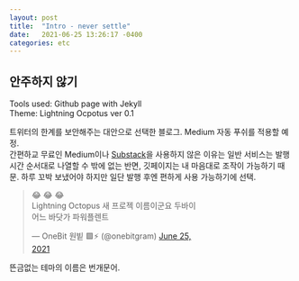 ```yaml
---
layout: post
title:  "Intro - never settle"
date:   2021-06-25 13:26:17 -0400
categories: etc
---
```


## 안주하지 않기

Tools used: Github page with Jekyll<br>
Theme: Lightning Ocpotus ver 0.1

트위터의 한계를 보안해주는 대안으로 선택한 블로그. Medium 자동 푸쉬를 적용할 예정.<br>
간편하교 무료인 Medium이나 [Substack](http://substack)을 사용하지 않은 이유는 일반 서비스는 발행시간 순서대로 나열할 수 밖에 없는 반면, 깃페이지는 내 마음대로 조작이 가능하기 때문.  하루 꼬박 보냈어야 하지만 일단 발행 후엔 편하게 사용 가능하기에 선택.

<div class="tweet">
<blockquote class="twitter-tweet" data-conversation="none" data-dnt="true" style="width:300px;"><p lang="ko" dir="ltr">😂 😂 😂<br>Lightning Octopus 새 프로젝 이름이군요 두바이 어느 바닷가 파워플렌트</p>&mdash; OneBit 원빝 🟩⚡️ (@onebitgram) <a href="https://twitter.com/onebitgram/status/1408450647196848128?ref_src=twsrc%5Etfw">June 25, 2021</a></blockquote></div>

뜬금없는 테마의 이름은 번개문어.